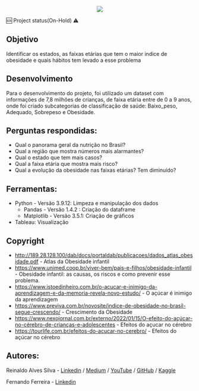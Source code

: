 
<div align="center">
<img src="https://www.camarapoa.rs.gov.br/banco_de_imagens/imagens/68579/original/obesidade.jpg?1657631115" />
</div>

🆘 Project status(On-Hold) ⚠️

##  Objetivo

Identificar os estados, as faixas etárias que tem o maior indice de obesidade e quais hábitos tem levado a esse problema

##  Desenvolvimento
Para o desenvolvimento do projeto, foi utilizado um dataset com informações de 7,8 milhões de crianças, de faixa etária entre de 0 a 9 anos, onde foi criado subcategorias de classificação de saúde: Baixo_peso, Adequado, Sobrepeso e Obesidade.

##  Perguntas respondidas:
- Qual o panorama geral da nutrição no Brasil?
- Qual a região que mostra números mais alarmantes?
- Qual o estado que tem mais casos?
- Qual a faixa etária que mostra mais risco?
- Qual a evolução da obesidade nas faixas etárias? Tem diminuído?

##  Ferramentas: 
- Python - Versão 3.9.12: Limpeza e manipulação dos dados
   - Pandas - Versão 1.4.2 : Criação do dataframe
   - Matplotlib - Versão 3.5.1: Criação de gráficos 
- Tableau: Visualização 

## Copyright

- http://189.28.128.100/dab/docs/portaldab/publicacoes/dados_atlas_obesidade.pdf - Atlas da Obesidade infantil
- https://www.unimed.coop.br/viver-bem/pais-e-filhos/obesidade-infantil - Obesidade infantil: as causas, os riscos e como prevenir esse problema.
- https://www.istoedinheiro.com.br/o-acucar-e-inimigo-da-aprendizagem-e-da-memoria-revela-novo-estudo/ - O açúcar é inimigo da aprendizagem 
- https://www.previva.com.br/novosite/indice-de-obesidade-no-brasil-segue-crescendo/ - Crescimento da Obesidade
- https://www.nexojornal.com.br/externo/2022/01/15/O-efeito-do-açúcar-no-cérebro-de-crianças-e-adolescentes - Efeitos do açucar no cérebro 
- https://tourlife.com.br/efeitos-do-acucar-no-cerebro/ - Efeitos do açúcar no cérebro 

 
## Autores:
Reinaldo Alves Silva - [Linkedin](https://www.linkedin.com/in/reinaldo-silva-15856558/)
/ [Medium](https://medium.com/@reinaldo.silva) / [YouTube](https://www.youtube.com/channel/UCELBXwJnsu9QlTSONJy6w8w) / [GitHub](https://github.com/ReinaldoASilva) / [Kaggle](https://www.kaggle.com/reinaldoasilva)

Fernando Ferreira - [Linkedin](https://www.linkedin.com/in/fernando-ferreira-79ab6441/)

